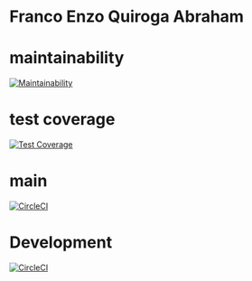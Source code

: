 # Franco Enzo Quiroga Abraham 
# maintainability
[![Maintainability](https://api.codeclimate.com/v1/badges/10430c7c345109a7ba5d/maintainability)](https://codeclimate.com/github/FrancoQuiroga/RepodePruebasPers/maintainability)

# test coverage
[![Test Coverage](https://api.codeclimate.com/v1/badges/10430c7c345109a7ba5d/test_coverage)](https://codeclimate.com/github/FrancoQuiroga/RepodePruebasPers/test_coverage)

# main
[![CircleCI](https://dl.circleci.com/status-badge/img/gh/um-computacion-tm/scrabble-2023-FrancoQuiroga/tree/main.svg?style=svg)](https://dl.circleci.com/status-badge/redirect/gh/um-computacion-tm/scrabble-2023-FrancoQuiroga/tree/main)
# Development
[![CircleCI](https://dl.circleci.com/status-badge/img/gh/um-computacion-tm/scrabble-2023-FrancoQuiroga/tree/development.svg?style=svg)](https://dl.circleci.com/status-badge/redirect/gh/um-computacion-tm/scrabble-2023-FrancoQuiroga/tree/development)